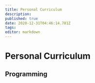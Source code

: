 ```yaml
---
title: Personal Curriculum
description: 
published: true
date: 2020-12-31T04:46:14.781Z
tags: 
editor: markdown
---
```


# Personal Curriculum

## Programming

